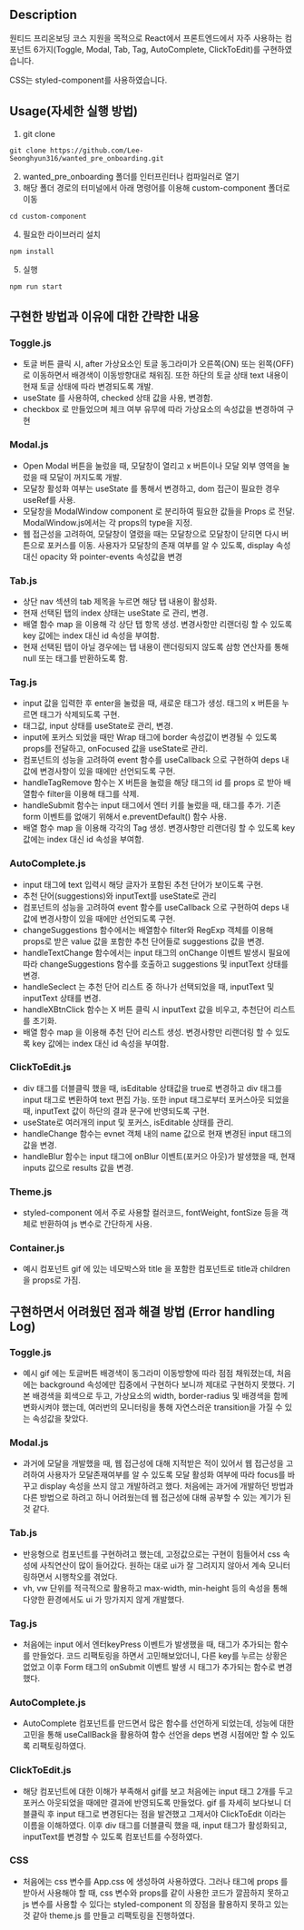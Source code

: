 ## Description

원티드 프리온보딩 코스 지원을 목적으로 React에서 프론트엔드에서 자주 사용하는 컴포넌트 6가지(Toggle, Modal, Tab, Tag, AutoComplete, ClickToEdit)를 구현하였습니다.

CSS는 styled-component를 사용하였습니다.

## Usage(자세한 실행 방법)

1. git clone
```
git clone https://github.com/Lee-Seonghyun316/wanted_pre_onboarding.git
```
2. wanted_pre_onboarding 폴더를 인터프린터나 컴파일러로 열기 
3. 해당 폴더 경로의 터미널에서 아래 명령어를 이용해 custom-component 폴더로 이동
```
cd custom-component
```
4. 필요한 라이브러리 설치 
```
npm install
```
5. 실행
```
npm run start
```

## 구현한 방법과 이유에 대한 간략한 내용

### Toggle.js
- 토글 버튼 클릭 시, after 가상요소인 토글 동그라미가 오른쪽(ON) 또는 왼쪽(OFF)로 이동하면서 배경색이 이동방향대로 채워짐. 또한 하단의 토글 상태 text 내용이 현재 토글 상태에 따라 변경되도록 개발.
- useState 를 사용하여, checked  상태 값을 사용, 변경함. 
- checkbox 로 만들었으며 체크 여부 유무에 따라 가상요소의 속성값을 변경하여 구현

### Modal.js
- Open Modal 버튼을 눌렀을 때, 모달창이 열리고 x 버튼이나 모달 외부 영역을 눌렀을 때 모달이 꺼지도록 개발. 
- 모달창 활성화 여부는 useState 를 통해서 변경하고, dom 접근이 필요한 경우 useRef를 사용.
- 모달창을 ModalWindow component 로 분리하여 필요한 값들을 Props 로 전달. ModalWindow.js에서는 각 props의 type을 지정.
- 웹 접근성을 고려하여, 모달창이 열렸을 때는 모달창으로 모달창이 닫히면 다시 버튼으로 포커스를 이동. 사용자가 모달창의 존재 여부를 알 수 있도록, display 속성대신 opacity 와 pointer-events 속성값을 변경

### Tab.js
- 상단 nav 섹션의 tab 제목을 누르면 해당 탭 내용이 활성화.
- 현재 선택된 탭의 index 상태는 useState 로 관리, 변경.
- 배열 함수 map 을 이용해 각 상단 탭 항목 생성. 변경사항만 리랜더링 할 수 있도록 key 값에는 index 대신 id 속성을 부여함. 
- 현재 선택된 탭이 아닐 경우에는 탭 내용이 랜더링되지 않도록 삼항 연산자를 통해 null 또는 태그를 반환하도록 함. 

### Tag.js
- input 값을 입력한 후 enter을 눌렀을 때, 새로운 태그가 생성. 태그의 x 버튼을 누르면 태그가 삭제되도록 구현.
- 태그값, input 상태를 useState로 관리, 변경.
- input에 포커스 되었을 때만 Wrap 태그에 border 속성값이 변경될 수 있도록 props를 전달하고, onFocused 값을 useState로 관리.
- 컴포넌트의 성능을 고려하여 event 함수를 useCallback 으로 구현하여 deps 내 값에 변경사항이 있을 때에만 선언되도록 구현.
- handleTagRemove 함수는 X 버튼을 눌렀을 해당 태그의 id 를 props 로 받아 배열함수 filter을 이용해 태그를 삭제. 
- handleSubmit 함수는 input 태그에서 엔터 키를 눌렀을 때, 태그를 추가. 기존 form 이벤트를 없애기 위해서 e.preventDefault() 함수 사용.
- 배열 함수 map 을 이용해 각각의 Tag 생성. 변경사항만 리랜더링 할 수 있도록 key 값에는 index 대신 id 속성을 부여함. 

### AutoComplete.js
- input 태그에 text 입력시 해당 글자가 포함된 추천 단어가 보이도록 구현.
- 추천 단어(suggestions)와 inputText를 useState로 관리
- 컴포넌트의 성능을 고려하여 event 함수를 useCallback 으로 구현하여 deps 내 값에 변경사항이 있을 때에만 선언되도록 구현.
- changeSuggestions 함수에서는 배열함수 filter와 RegExp 객체를 이용해 props로 받은 value 값을 포함한 추천 단어들로 suggestions 값을 변경. 
- handleTextChange 함수에서는 input 태그의 onChange 이벤트 발생시 필요에 따라 changeSuggestions 함수를 호출하고 suggestions 및 inputText 상태를 변경.
- handleSeclect 는 추천 단어 리스트 중 하나가 선택되었을 때, inputText 및 inputText 상태를 변경. 
- handleXBtnClick 함수는 X 버튼 클릭 시 inputText 값을 비우고, 추천단어 리스트를 초기화.
- 배열 함수 map 을 이용해 추천 단어 리스트 생성. 변경사항만 리랜더링 할 수 있도록 key 값에는 index 대신 id 속성을 부여함. 

### ClickToEdit.js
- div 태그를 더블클릭 했을 때, isEditable 상태값을 true로 변경하고 div 태그를 input 태그로 변환하여 text 편집 가능. 또한 input 태그로부터 포커스아웃 되었을 때, inputText 값이 하단의 결과 문구에 반영되도록 구현.
- useState로 여러개의 input 및 포커스, isEditable 상태를 관리. 
- handleChange 함수는 evnet 객체 내의 name 값으로 현재 변경된 input 태그의 값을 변경. 
- handleBlur 함수는 input 태그에 onBlur 이벤트(포커으 아웃)가 발생했을 때, 현재 inputs 값으로 results 값을 변경. 

### Theme.js
- styled-component 에서 주로 사용할 컬러코드, fontWeight, fontSize 등을 객체로 반환하여 js 변수로 간단하게 사용.

### Container.js
- 예시 컴포넌트 gif 에 있는 네모박스와 title 을 포함한 컴포넌트로 title과 children을 props로 가짐.

## 구현하면서 어려웠던 점과 해결 방법 (Error handling Log)

### Toggle.js
- 예시 gif 에는 토글버튼 배경색이 동그라미 이동방향에 따라 점점 채워졌는데, 처음에는 background 속성에만 집중에서 구현하다 보니까 제대로 구현하지 못했다. 기본 배경색을 회색으로 두고, 가상요소의 width, border-radius 및 배경색을 함께 변화시켜야 했는데, 여러번의 모니터링을 통해 자연스러운 transition을 가질 수 있는 속성값을 찾았다. 

### Modal.js
- 과거에 모달을 개발했을 때, 웹 접근성에 대해 지적받은 적이 있어서 웹 접근성을 고려하여 사용자가 모달존재여부를 알 수 있도록 모달 활성화 여부에 따라 focus를 바꾸고 display 속성을 쓰지 않고 개발하려고 했다. 처음에는 과거에 개발하던 방법과 다른 방법으로 하려고 하니 어려웠는데 웹 접근성에 대해 공부할 수 있는 계기가 된 것 같다. 

### Tab.js
- 반응형으로 컴포넌트를 구현하려고 했는데, 고정값으로는 구현이 힘들어서 css 속성에 사칙연산이 많이 들어갔다. 원하는 대로 ui가 잘 그려지지 않아서 계속 모니터링하면서 시행착오를 겪었다. 
- vh, vw 단위를 적극적으로 활용하고 max-width, min-height 등의 속성을 통해 다양한 환경에서도 ui 가 망가지지 않게 개발했다. 

### Tag.js
- 처음에는 input 에서 엔터keyPress 이벤트가 발생했을 때, 태그가 추가되는 함수를 만들었다. 코드 리팩토링을 하면서 고민해보았더니, 다른 key를 누르는 상황은 없었고 이후 Form 태그의 onSubmit 이벤트 발생 시 태그가 추가되는 함수로 변경했다. 

### AutoComplete.js
- AutoComplete 컴포넌트를 만드면서 많은 함수를 선언하게 되었는데, 성능에 대한 고민을 통해 useCallBack을 활용하여 함수 선언을 deps 변경 시점에만 할 수 있도록 리팩토링하였다. 

### ClickToEdit.js
- 해당 컴포넌트에 대한 이해가 부족해서 gif를 보고 처음에는 input 태그 2개를 두고 포커스 아웃되었을 때에만 결과에 반영되도록 만들었다. gif 를 자세히 보다보니 더블클릭 후 input 태그로 변경된다는 점을 발견했고 그제서야 ClickToEdit 이라는 이름을 이해하였다. 이후 div 태그를 더블클릭 했을 때, input 태그가 활성화되고, inputText를 변경할 수 있도록 컴포넌트를 수정하였다. 

### CSS
- 처음에는 css 변수를 App.css 에 생성하여 사용하였다. 그러나 태그에 props 를 받아서 사용해야 할 때, css 변수와 props를 같이 사용한 코드가 깔끔하지 못하고 js 변수를 사용할 수 있다는 styled-component 의 장점을 활용하지 못하고 있는 것 같아 theme.js 를 만들고 리팩토링을 진행하였다. 
